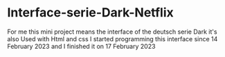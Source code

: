 # Interface-serie-Dark-Netflix
For me this mini project means the interface of the deutsch serie Dark it's also Used with Html and css I started programming this interface since 14 February 2023 and I finished it on 17 February 2023

